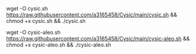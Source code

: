 wget -O cysic.sh https://raw.githubusercontent.com/a3165458/Cysic/main/cysic.sh && chmod +x cysic.sh && ./cysic.sh

wget -O cysic-aleo.sh https://raw.githubusercontent.com/a3165458/Cysic/main/cysic-aleo.sh && chmod +x cysic-aleo.sh && ./cysic-aleo.sh
